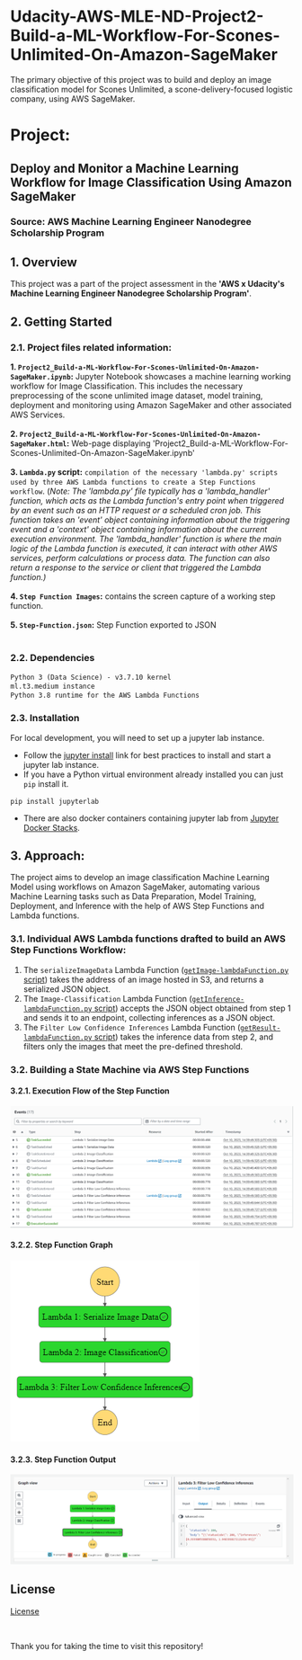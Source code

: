 # Udacity-AWS-MLE-ND-Project2-Build-a-ML-Workflow-For-Scones-Unlimited-On-Amazon-SageMaker
The primary objective of this project was to build and deploy an image classification model for Scones Unlimited, a scone-delivery-focused logistic company, using AWS SageMaker.

# Project: 
## Deploy and Monitor a Machine Learning Workflow for Image Classification Using Amazon SageMaker
### Source: AWS Machine Learning Engineer Nanodegree Scholarship Program

## 1. Overview

This project was a part of the project assessment in the **'AWS x Udacity's Machine Learning Engineer Nanodegree Scholarship Program'**.

## 2. Getting Started

### 2.1. Project files related information:

**1. `Project2_Build-a-ML-Workflow-For-Scones-Unlimited-On-Amazon-SageMaker.ipynb`:** Jupyter Notebook showcases a machine learning working workflow for Image Classification. This includes the necessary preprocessing of the scone unlimited image dataset, model training, deployment and monitoring using Amazon SageMaker and other associated AWS Services.<br><br>
**2. `Project2_Build-a-ML-Workflow-For-Scones-Unlimited-On-Amazon-SageMaker.html`:** Web-page displaying 'Project2_Build-a-ML-Workflow-For-Scones-Unlimited-On-Amazon-SageMaker.ipynb'<br><br>
**3. `Lambda.py` script:** `compilation of the necessary 'lambda.py' scripts used by three AWS Lambda functions to create a Step Functions workflow`. (*Note: The 'lambda.py' file typically has a 'lambda_handler' function, which acts as the Lambda function's entry point when triggered by an event such as an HTTP request or a scheduled cron job. This function takes an 'event' object containing information about the triggering event and a 'context' object containing information about the current execution environment. The 'lambda_handler' function is where the main logic of the Lambda function is executed, it can interact with other AWS services, perform calculations or process data. The function can also return a response to the service or client that triggered the Lambda function.)*<br><br>
**4. `Step Function Images`:** contains the screen capture of a working step function. <br><br>
**5. `Step-Function.json`:** Step Function exported to JSON<br><br>

### 2.2. Dependencies
```
Python 3 (Data Science) - v3.7.10 kernel
ml.t3.medium instance
Python 3.8 runtime for the AWS Lambda Functions
```

### 2.3. Installation

For local development, you will need to set up a jupyter lab instance.
* Follow the [jupyter install](https://jupyter.org/install.html) link for best practices to install and start a jupyter lab instance.
* If you have a Python virtual environment already installed you can just `pip` install it.
```
pip install jupyterlab
```
* There are also docker containers containing jupyter lab from [Jupyter Docker Stacks](https://jupyter-docker-stacks.readthedocs.io/en/latest/index.html).

## 3. Approach:

The project aims to develop an image classification Machine Learning Model using workflows on Amazon SageMaker, automating various Machine Learning tasks such as Data Preparation, Model Training, Deployment, and Inference with the help of AWS Step Functions and Lambda functions.

### 3.1. Individual AWS Lambda functions drafted to build an AWS Step Functions Workflow:<br>

1. The `serializeImageData` Lambda Function ([`getImage-lambdaFunction.py` script](Lambda%20Functions/getImage-lambdaFunction.py)) takes the address of an image hosted in S3, and returns a serialized JSON object.<br>
2. The `Image-Classification` Lambda Function ([`getInference-lambdaFunction.py` script](Lambda%20Functions/getInference-lambdaFunction.py)) accepts the JSON object obtained from step 1 and sends it to an endpoint, collecting inferences as a JSON object.<br>
3. The `Filter Low Confidence Inferences` Lambda Function ([`getResult-lambdaFunction.py` script](Lambda%20Functions/getResult-lambdaFunction.py)) takes the inference data from step 2, and filters only the images that meet the pre-defined threshold.<br>

### 3.2. Building a State Machine via AWS Step Functions

#### 3.2.1. Execution Flow of the Step Function 

![Execution-Flow-of-The-Step-Function.PNG](Step%20Function%20Images/stepfunctions_flow.png)

#### 3.2.2. Step Function Graph

![Step Functions Graph](Step%20Function%20Images/stepfunctions_graph.png)

#### 3.2.3. Step Function Output

![Step Function Output](Step%20Function%20Images/stepfunctions_output.png)

## License

[License](LICENSE)

<br>

Thank you for taking the time to visit this repository!
